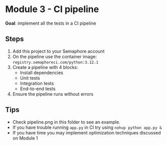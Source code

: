 # Module 3 - CI pipeline

**Goal**: implement all the tests in a CI pipeline

## Steps

1. Add this project to your Semaphore account
2. On the pipeline use the container image: `registry.semaphoreci.com/python:3.12.1`
2. Create a pipeline with 4 blocks:
   - Install dependencies
   - Unit tests
   - Integration tests
   - End-to-end tests
3. Ensure the pipeline runs without errors

## Tips

- Check pipeline.png in this folder to see an example.
- If you have trouble running `app.py` in CI try using `nohup python app.py &`
- If you have time you may implement optimization techniques discussed on Module 1
